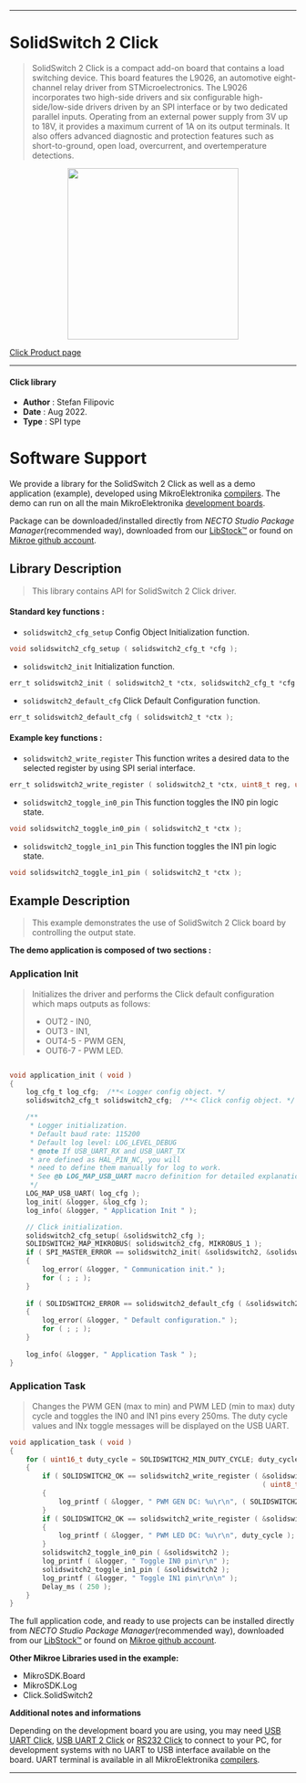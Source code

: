 
---
# SolidSwitch 2 Click

> SolidSwitch 2 Click is a compact add-on board that contains a load switching device. This board features the L9026, an automotive eight-channel relay driver from STMicroelectronics. The L9026 incorporates two high-side drivers and six configurable high-side/low-side drivers driven by an SPI interface or by two dedicated parallel inputs. Operating from an external power supply from 3V up to 18V, it provides a maximum current of 1A on its output terminals. It also offers advanced diagnostic and protection features such as short-to-ground, open load, overcurrent, and overtemperature detections.

<p align="center">
  <img src="https://download.mikroe.com/images/click_for_ide/solidswitch2_click.png" height=300px>
</p>

[Click Product page](https://www.mikroe.com/solidswitch-2-click)

---


#### Click library

- **Author**        : Stefan Filipovic
- **Date**          : Aug 2022.
- **Type**          : SPI type


# Software Support

We provide a library for the SolidSwitch 2 Click
as well as a demo application (example), developed using MikroElektronika
[compilers](https://www.mikroe.com/necto-studio).
The demo can run on all the main MikroElektronika [development boards](https://www.mikroe.com/development-boards).

Package can be downloaded/installed directly from *NECTO Studio Package Manager*(recommended way), downloaded from our [LibStock&trade;](https://libstock.mikroe.com) or found on [Mikroe github account](https://github.com/MikroElektronika/mikrosdk_click_v2/tree/master/clicks).

## Library Description

> This library contains API for SolidSwitch 2 Click driver.

#### Standard key functions :

- `solidswitch2_cfg_setup` Config Object Initialization function.
```c
void solidswitch2_cfg_setup ( solidswitch2_cfg_t *cfg );
```

- `solidswitch2_init` Initialization function.
```c
err_t solidswitch2_init ( solidswitch2_t *ctx, solidswitch2_cfg_t *cfg );
```

- `solidswitch2_default_cfg` Click Default Configuration function.
```c
err_t solidswitch2_default_cfg ( solidswitch2_t *ctx );
```

#### Example key functions :

- `solidswitch2_write_register` This function writes a desired data to the selected register by using SPI serial interface.
```c
err_t solidswitch2_write_register ( solidswitch2_t *ctx, uint8_t reg, uint8_t data_in );
```

- `solidswitch2_toggle_in0_pin` This function toggles the IN0 pin logic state.
```c
void solidswitch2_toggle_in0_pin ( solidswitch2_t *ctx );
```

- `solidswitch2_toggle_in1_pin` This function toggles the IN1 pin logic state.
```c
void solidswitch2_toggle_in1_pin ( solidswitch2_t *ctx );
```

## Example Description

> This example demonstrates the use of SolidSwitch 2 Click board by controlling the output state.

**The demo application is composed of two sections :**

### Application Init

> Initializes the driver and performs the Click default configuration which maps outputs as follows:
> - OUT2   - IN0,
> - OUT3   - IN1,
> - OUT4-5 - PWM GEN,
> - OUT6-7 - PWM LED.

```c

void application_init ( void )
{
    log_cfg_t log_cfg;  /**< Logger config object. */
    solidswitch2_cfg_t solidswitch2_cfg;  /**< Click config object. */

    /** 
     * Logger initialization.
     * Default baud rate: 115200
     * Default log level: LOG_LEVEL_DEBUG
     * @note If USB_UART_RX and USB_UART_TX 
     * are defined as HAL_PIN_NC, you will 
     * need to define them manually for log to work. 
     * See @b LOG_MAP_USB_UART macro definition for detailed explanation.
     */
    LOG_MAP_USB_UART( log_cfg );
    log_init( &logger, &log_cfg );
    log_info( &logger, " Application Init " );

    // Click initialization.
    solidswitch2_cfg_setup( &solidswitch2_cfg );
    SOLIDSWITCH2_MAP_MIKROBUS( solidswitch2_cfg, MIKROBUS_1 );
    if ( SPI_MASTER_ERROR == solidswitch2_init( &solidswitch2, &solidswitch2_cfg ) )
    {
        log_error( &logger, " Communication init." );
        for ( ; ; );
    }
    
    if ( SOLIDSWITCH2_ERROR == solidswitch2_default_cfg ( &solidswitch2 ) )
    {
        log_error( &logger, " Default configuration." );
        for ( ; ; );
    }
    
    log_info( &logger, " Application Task " );
}

```

### Application Task

> Changes the PWM GEN (max to min) and PWM LED (min to max) duty cycle and toggles the IN0 and IN1
pins every 250ms. The duty cycle values and INx toggle messages will be displayed on the USB UART.

```c
void application_task ( void )
{
    for ( uint16_t duty_cycle = SOLIDSWITCH2_MIN_DUTY_CYCLE; duty_cycle <= SOLIDSWITCH2_MAX_DUTY_CYCLE; duty_cycle += 5 )
    {
        if ( SOLIDSWITCH2_OK == solidswitch2_write_register ( &solidswitch2, SOLIDSWITCH2_REG_PWM_GEN_DC, 
                                                              ( uint8_t ) ( SOLIDSWITCH2_MAX_DUTY_CYCLE - duty_cycle ) ) )
        {
            log_printf ( &logger, " PWM GEN DC: %u\r\n", ( SOLIDSWITCH2_MAX_DUTY_CYCLE - duty_cycle ) );
        }
        if ( SOLIDSWITCH2_OK == solidswitch2_write_register ( &solidswitch2, SOLIDSWITCH2_REG_PWM_LED_DC, ( uint8_t ) duty_cycle ) )
        {
            log_printf ( &logger, " PWM LED DC: %u\r\n", duty_cycle );
        }
        solidswitch2_toggle_in0_pin ( &solidswitch2 );
        log_printf ( &logger, " Toggle IN0 pin\r\n" );
        solidswitch2_toggle_in1_pin ( &solidswitch2 );
        log_printf ( &logger, " Toggle IN1 pin\r\n\n" );
        Delay_ms ( 250 );
    }
}
```

The full application code, and ready to use projects can be installed directly from *NECTO Studio Package Manager*(recommended way), downloaded from our [LibStock&trade;](https://libstock.mikroe.com) or found on [Mikroe github account](https://github.com/MikroElektronika/mikrosdk_click_v2/tree/master/clicks).

**Other Mikroe Libraries used in the example:**

- MikroSDK.Board
- MikroSDK.Log
- Click.SolidSwitch2

**Additional notes and informations**

Depending on the development board you are using, you may need
[USB UART Click](https://www.mikroe.com/usb-uart-click),
[USB UART 2 Click](https://www.mikroe.com/usb-uart-2-click) or
[RS232 Click](https://www.mikroe.com/rs232-click) to connect to your PC, for
development systems with no UART to USB interface available on the board. UART
terminal is available in all MikroElektronika
[compilers](https://shop.mikroe.com/compilers).

---
